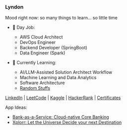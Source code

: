 ### Lyndon
Mood right now: so many things to learn... so little time

- 🔭 Day Job: 
  - AWS Cloud Architect
  - DevOps Engineer
  - Backend Developer (SpringBoot)
  - Data Engineer (Spark)
    
- 🌱 Currently Learning: 
  - AI/LLM-Assisted Solution Architect Workflow
  - Machine Learning and Data Analytics
  - Software Architecture
  - [Random Stuffs](https://github.com/the-codefactory-dev/the-daily-learning-project/projects/1?add_cards_query=is%3Aopen)

[LinkedIn](https://www.linkedin.com/in/lyndonbibera/) | [LeetCode](https://leetcode.com/the-codefactory-dev/) | [Kaggle](https://www.kaggle.com/lbibera) | [HackerRank](https://www.hackerrank.com/lyndonbibera) | [Certificates](https://www.credly.com/badges/a3fa24a8-9df3-4e22-a75d-6df337ee0710?source=linked_in_profile)


App Ideas:
- [Bank-as-a-Service: Cloud-native Core Banking](https://github.com/bank-as-a-service)
- [Xplorr: Let the Universe Decide your next Destination](https://github.com/CodeFactoryDEV/app-idea-xplorr/blob/main/docs/technical_implementation.md)
